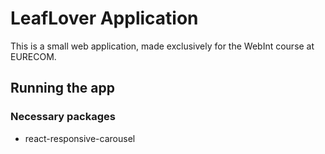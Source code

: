 # LeafLover Application

This is a small web application, made exclusively for the WebInt course at EURECOM.

## Running the app

### Necessary packages

- react-responsive-carousel
